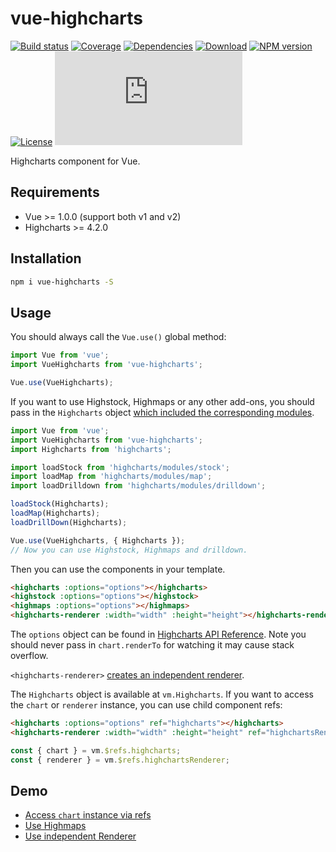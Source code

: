 # vue-highcharts

[![Build status](https://img.shields.io/travis/weizhenye/vue-highcharts.svg)](https://travis-ci.org/weizhenye/vue-highcharts)
[![Coverage](https://img.shields.io/codecov/c/github/weizhenye/vue-highcharts.svg)](https://codecov.io/gh/weizhenye/vue-highcharts)
[![Dependencies](https://img.shields.io/david/weizhenye/vue-highcharts.svg)](https://david-dm.org/weizhenye/vue-highcharts)
[![Download](https://img.shields.io/npm/dm/vue-highcharts.svg)](https://www.npmjs.com/package/vue-highcharts)
[![NPM version](https://img.shields.io/npm/v/vue-highcharts.svg)](https://www.npmjs.com/package/vue-highcharts)
[![License](https://img.shields.io/npm/l/vue-highcharts.svg)](https://github.com/weizhenye/vue-highcharts/blob/master/LICENSE)
[![File size](https://badge-size.herokuapp.com/weizhenye/vue-highcharts/master/dist/vue-highcharts.min.js?compression=gzip&color=blue&label=min%2Bgzip)](https://unpkg.com/vue-highcharts/dist/vue-highcharts.min.js)

Highcharts component for Vue.

## Requirements

* Vue >= 1.0.0 (support both v1 and v2)
* Highcharts >= 4.2.0

## Installation

```bash
npm i vue-highcharts -S
```

## Usage

You should always call the `Vue.use()` global method:

```js
import Vue from 'vue';
import VueHighcharts from 'vue-highcharts';

Vue.use(VueHighcharts);
```

If you want to use Highstock, Highmaps or any other add-ons, you should pass in the `Highcharts` object [which included the corresponding modules](https://www.highcharts.com/docs/getting-started/install-from-npm).

```js
import Vue from 'vue';
import VueHighcharts from 'vue-highcharts';
import Highcharts from 'highcharts';

import loadStock from 'highcharts/modules/stock';
import loadMap from 'highcharts/modules/map';
import loadDrilldown from 'highcharts/modules/drilldown';

loadStock(Highcharts);
loadMap(Highcharts);
loadDrillDown(Highcharts);

Vue.use(VueHighcharts, { Highcharts });
// Now you can use Highstock, Highmaps and drilldown.
```

Then you can use the components in your template.

```html
<highcharts :options="options"></highcharts>
<highstock :options="options"></highstock>
<highmaps :options="options"></highmaps>
<highcharts-renderer :width="width" :height="height"></highcharts-renderer>
```

The `options` object can be found in [Highcharts API Reference](https://api.highcharts.com/highcharts). Note you should never pass in `chart.renderTo` for watching it may cause stack overflow.

`<highcharts-renderer>` [creates an independent renderer](https://api.highcharts.com/class-reference/Highcharts.SVGRenderer).

The `Highcharts` object is available at `vm.Highcharts`. If you want to access the `chart` or `renderer` instance, you can use child component refs:

```html
<highcharts :options="options" ref="highcharts"></highcharts>
<highcharts-renderer :width="width" :height="height" ref="highchartsRenderer"></highcharts-renderer>
```

```js
const { chart } = vm.$refs.highcharts;
const { renderer } = vm.$refs.highchartsRenderer;
```

## Demo

* [Access `chart` instance via refs](https://codepen.io/weizhenye/pen/rrKgbP)
* [Use Highmaps](https://codepen.io/weizhenye/pen/VKdJpW)
* [Use independent Renderer](https://codepen.io/weizhenye/pen/kkpKvY)
